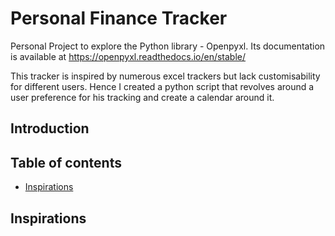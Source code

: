 # Personal Finance Tracker
Personal Project to explore the Python library - Openpyxl. Its documentation is available at https://openpyxl.readthedocs.io/en/stable/

This tracker is inspired by numerous excel trackers but lack customisability for different users. Hence I created a python script that revolves around a user preference for his tracking and create a calendar around it.


## Introduction







## Table of contents
- [Inspirations](#inspirations)




## Inspirations
